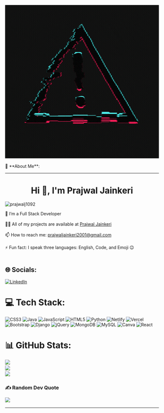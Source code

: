 <img  alt="coding" height="500px" width="100%" src="https://github.com/PrajwalJ1092/PrajwalJ1092/blob/main/Black%20And%20Green%20Lined%20Style%20Coming%20Soon%20Instagram%20Post%20(5).gif">
<P>💫 **About Me**:<br></P>
<hr>
<h1 align="center">Hi 👋, I'm Prajwal Jainkeri</h1>

<p align="left"> <img src="https://komarev.com/ghpvc/?username=prajwalj1092&label=Profile%20views&color=0e75b6&style=flat" alt="prajwalj1092" /> </p>


🌱 I’m a Full Stack Developer <br><br>👨‍💻 All of my projects are available at <a href="https://github.com/PrajwalJ1092">Prajwal Jainkeri</a><br><br>📫 How to reach me: prajwaljainkeri2001@gmail.com<br><br>⚡ Fun fact: I speak three languages: English, Code, and Emoji 😉<br><br>

## 🌐 Socials:
[![LinkedIn](https://img.shields.io/badge/LinkedIn-%230077B5.svg?logo=linkedin&logoColor=white)](https://www.linkedin.com/in/prajwal-jainkeri-492434228/) 

# 💻 Tech Stack:
![CSS3](https://img.shields.io/badge/css3-%231572B6.svg?style=for-the-badge&logo=css3&logoColor=white) ![Java](https://img.shields.io/badge/java-%23ED8B00.svg?style=for-the-badge&logo=openjdk&logoColor=white) ![JavaScript](https://img.shields.io/badge/javascript-%23323330.svg?style=for-the-badge&logo=javascript&logoColor=%23F7DF1E) ![HTML5](https://img.shields.io/badge/html5-%23E34F26.svg?style=for-the-badge&logo=html5&logoColor=white) ![Python](https://img.shields.io/badge/python-3670A0?style=for-the-badge&logo=python&logoColor=ffdd54) ![Netlify](https://img.shields.io/badge/netlify-%23000000.svg?style=for-the-badge&logo=netlify&logoColor=#00C7B7) ![Vercel](https://img.shields.io/badge/vercel-%23000000.svg?style=for-the-badge&logo=vercel&logoColor=white) ![Bootstrap](https://img.shields.io/badge/bootstrap-%238511FA.svg?style=for-the-badge&logo=bootstrap&logoColor=white) ![Django](https://img.shields.io/badge/django-%23092E20.svg?style=for-the-badge&logo=django&logoColor=white) ![jQuery](https://img.shields.io/badge/jquery-%230769AD.svg?style=for-the-badge&logo=jquery&logoColor=white) ![MongoDB](https://img.shields.io/badge/MongoDB-%234ea94b.svg?style=for-the-badge&logo=mongodb&logoColor=white) ![MySQL](https://img.shields.io/badge/mysql-%2300000f.svg?style=for-the-badge&logo=mysql&logoColor=white) ![Canva](https://img.shields.io/badge/Canva-%2300C4CC.svg?style=for-the-badge&logo=Canva&logoColor=white) ![React](https://img.shields.io/badge/react-%2320232a.svg?style=for-the-badge&logo=react&logoColor=%2361DAFB)

# 📊 GitHub Stats:
![](https://github-readme-stats.vercel.app/api?username=PrajwalJ1092&theme=dark&hide_border=false&include_all_commits=true&count_private=true)<br/>
![](https://github-readme-streak-stats.herokuapp.com/?user=PrajwalJ1092&theme=dark&hide_border=false)<br/>
![](https://github-readme-stats.vercel.app/api/top-langs/?username=PrajwalJ1092&theme=dark&hide_border=false&include_all_commits=true&count_private=true&layout=compact)

### ✍ Random Dev Quote
![](https://quotes-github-readme.vercel.app/api?type=horizontal&theme=radical)

---

<!-- Proudly created with GPRM ( https://gprm.itsvg.in ) -->
